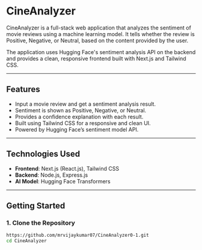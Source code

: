 
# CineAnalyzer

CineAnalyzer is a full-stack web application that analyzes the sentiment of movie reviews using a machine learning model. It tells whether the review is Positive, Negative, or Neutral, based on the content provided by the user.

The application uses Hugging Face's sentiment analysis API on the backend and provides a clean, responsive frontend built with Next.js and Tailwind CSS.

---

## Features

- Input a movie review and get a sentiment analysis result.
- Sentiment is shown as Positive, Negative, or Neutral.
- Provides a confidence explanation with each result.
- Built using Tailwind CSS for a responsive and clean UI.
- Powered by Hugging Face’s sentiment model API.

---

## Technologies Used

- **Frontend**: Next.js (React.js), Tailwind CSS
- **Backend**: Node.js, Express.js
- **AI Model**: Hugging Face Transformers

---

## Getting Started

### 1. Clone the Repository

```bash
https://github.com/mrvijaykumar07/CineAnalyzer0-1.git
cd CineAnalyzer
